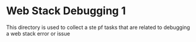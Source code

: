 # Web Stack Debugging 1

This directory is used to collect a ste pf tasks that are related to debugging a web stack error or issue